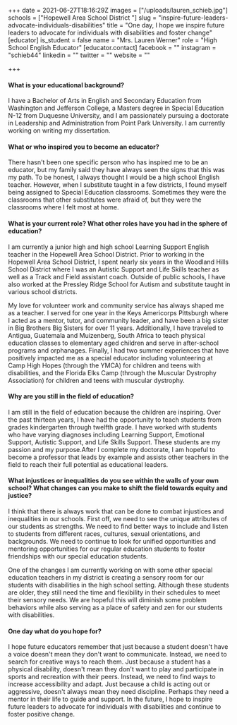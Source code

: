 +++
date = 2021-06-27T18:16:29Z
images = ["/uploads/lauren_schieb.jpg"]
schools = ["Hopewell Area School District "]
slug = "inspire-future-leaders-advocate-individuals-disabilities"
title = "One day, I hope we inspire future leaders to advocate for individuals with disabilities and foster change"
[educator]
is_student = false
name = "Mrs. Lauren Werner"
role = "High School English Educator"
[educator.contact]
facebook = ""
instagram = "schieb44"
linkedin = ""
twitter = ""
website = ""

+++
#### What is your educational background?

I have a Bachelor of Arts in English and Secondary Education from Washington and Jefferson College, a Masters degree in Special Education N-12 from Duquesne University, and I am passionately pursuing a doctorate in Leadership and Administration from Point Park University. I am currently working on writing my dissertation.

#### What or who inspired you to become an educator?

There hasn't been one specific person who has inspired me to be an educator, but my family said they have always seen the signs that this was my path. To be honest, I always thought I would be a high school English teacher. However,  when I substitute taught in a few districts, I found myself being assigned to Special Education classrooms. Sometimes they were the classrooms that other substitutes were afraid of, but they were the classrooms where I felt most at home.

#### What is your current role? What other roles have you had in the sphere of education?

I am currently a junior high and high school Learning Support English teacher in the Hopewell Area School District. Prior to working in the Hopewell Area School District, I spent nearly six years in the Woodland Hills School District where I was an Autistic Support and Life Skills teacher as well as a Track and Field assistant coach. Outside of public schools, I have also worked at the Pressley Ridge School for Autism and substitute taught in various school districts.

My love for volunteer work and community service has always shaped me as a teacher. I served for one year in the Keys Americorps Pittsburgh where I acted as a mentor, tutor, and community leader, and have been a big sister in Big Brothers Big Sisters for over 11 years. Additionally, I have traveled to Antigua, Guatemala and Muizenberg, South Africa to teach physical education classes to elementary aged children and serve in after-school programs and orphanages. Finally, I had two summer experiences that have positively impacted me as a special educator including volunteering at Camp High Hopes (through the YMCA) for children and teens with disabilities, and the Florida Elks Camp (through the Muscular Dystrophy Association) for children and teens with muscular dystrophy.

#### Why are you still in the field of education?

I am still in the field of education because the children are inspiring. Over the past thirteen years, I have had the opportunity to teach students from grades kindergarten through twelfth grade. I have worked with students who have varying diagnoses including Learning Support, Emotional Support, Autistic Support, and Life Skills Support. These students are my passion and my purpose.After I complete my doctorate, I am hopeful to become a professor that leads by example and assists other teachers in the field to reach their full potential as educational leaders.

#### What injustices or inequalities do you see within the walls of your own school? What changes can you make to shift the field towards equity and justice?

I think that there is always work that can be done to combat injustices and inequalities in our schools. First off, we need to see the unique attributes of our students as strengths. We need to find better ways to include and listen to students from different races, cultures, sexual orientations, and backgrounds. We need to continue to look for unified opportunities and mentoring opportunities for our regular education students to foster friendships with our special education students.

One of the changes I am currently working on with some other special education teachers in my district is creating a sensory room for our students with disabilities in the high school setting. Although these students are older, they still need the time and flexibility in their schedules to meet their sensory needs. We are hopeful this will diminish some problem behaviors while also serving as a place of safety and zen for our students with disabilities.

#### One day what do you hope for?

I hope future educators remember that just because a student doesn't have a voice doesn't mean they don't want to communicate. Instead, we need to search for creative ways to reach them. Just because a student has a physical disability, doesn't mean they don't want to play and participate in sports and recreation with their peers. Instead, we need to find ways to increase accessibility and adapt. Just because a child is acting out or aggressive, doesn't always mean they need discipline. Perhaps they need a mentor in their life to guide and support. In the future, I hope to inspire future leaders to advocate for individuals with disabilities and continue to foster positive change.